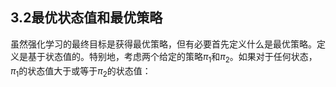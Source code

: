 ## 3.2最优状态值和最优策略

虽然强化学习的最终目标是获得最优策略，但有必要首先定义什么是最优策略。定义是基于状态值的。特别地，考虑两个给定的策略$\pi_1$和$\pi_2$。如果对于任何状态，$\pi_1$的状态值大于或等于$\pi_2$的状态值：